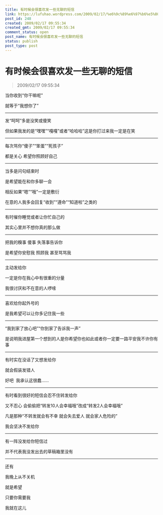 ```yaml
---
title: 有时候会很喜欢发一些无聊的短信
link: https://lufuhao.wordpress.com/2009/02/17/%e6%9c%89%e6%97%b6%e5%80%99%e4%bc%9a%e5%be%88%e5%96%9c%e6%ac%a2%e5%8f%91%e4%b8%80%e4%ba%9b%e6%97%a0%e8%81%8a%e7%9a%84%e7%9f%ad%e4%bf%a1/
post_id: 248
created: 2009/02/17 09:55:34
created_gmt: 2009/02/17 09:55:34
comment_status: open
post_name: 有时候会很喜欢发一些无聊的短信
status: publish
post_type: post
---
```


# 有时候会很喜欢发一些无聊的短信

> 2009/02/17 09:55:34

 

当你收到“你干嘛呢”

就等于“我想你了”

***

发“呵呵”多是没笑或傻笑

但如果我发的是“嘿嘿”“嘎嘎”或者“哈哈哈”这是你打过来我一定是在笑

***

每次骂你“傻子”“笨蛋”“死孩子”

都是关心 希望你照顾好自己

***

当多是问句结束时

是希望能在和你多聊一会

相反如果“嗯”“哦”一定是敷衍

在意的人我多会回复“收到”“遵命”“知道啦”之类的

***

有时催你睡觉或者让你忙自己的

其实心里并不想你真的那么做

***

把我的糗事 傻事 失落事告诉你

是希望你安慰我 照顾我 甚至骂骂我

***

主动发给你

一定是你在我心中有很重的分量

我很讨厌和不在意的人啰嗦

***

喜欢给你起外号的

是我希望可以让你多记住我一些

***

“我到家了放心吧”“你到家了告诉我一声”

是说明我进屋第一个想到的人是你希望你也如此或者你一定要一路平安我不许你有事

***

有时实在没话了又想发给你

就会假装发错人

好吧  我承认这很蠢……

***

有时看到很好的短信会忍不住转发给你

又不忍心 会偷偷把“转发10人会幸福哦”改成“转发2人会幸福哦”

凡是那种“不转发就会有不幸 就会失去爱人 就会家人危险的”

我会坚决不发给你

***

有一阵没发给你短信过

并不代表我没发出去的草稿箱里没有

***

还有

我晚上从不关机

就是希望

只要你需要我

我就在这儿
